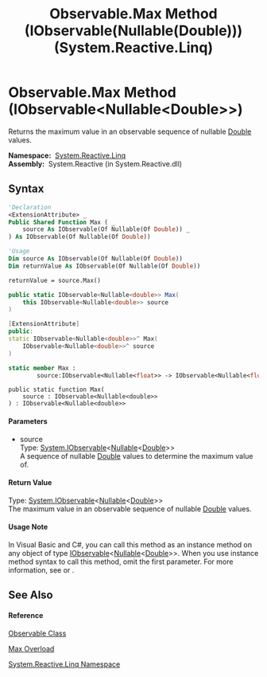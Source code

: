 ﻿---
title: Observable.Max Method (IObservable(Nullable(Double))) (System.Reactive.Linq)
TOCTitle: Max Method (IObservable(Nullable(Double)))
ms:assetid: M:System.Reactive.Linq.Observable.Max(System.IObservable{System.Nullable{System.Double}})
ms:mtpsurl: https://msdn.microsoft.com/en-us/library/system.reactive.linq.observable.max(v=VS.103)
ms:contentKeyID: 36069138
ms.date: 06/28/2011
mtps_version: v=VS.103
dev_langs:
- vb
- csharp
- c++
- fsharp
- jscript
---

# Observable.Max Method (IObservable\<Nullable\<Double\>\>)

Returns the maximum value in an observable sequence of nullable [Double](https://msdn.microsoft.com/en-us/library/643eft0t) values.

**Namespace:**  [System.Reactive.Linq](hh211929\(v=vs.103\).md)  
**Assembly:**  System.Reactive (in System.Reactive.dll)

## Syntax

``` vb
'Declaration
<ExtensionAttribute> _
Public Shared Function Max ( _
    source As IObservable(Of Nullable(Of Double)) _
) As IObservable(Of Nullable(Of Double))
```

``` vb
'Usage
Dim source As IObservable(Of Nullable(Of Double))
Dim returnValue As IObservable(Of Nullable(Of Double))

returnValue = source.Max()
```

``` csharp
public static IObservable<Nullable<double>> Max(
    this IObservable<Nullable<double>> source
)
```

``` c++
[ExtensionAttribute]
public:
static IObservable<Nullable<double>>^ Max(
    IObservable<Nullable<double>>^ source
)
```

``` fsharp
static member Max : 
        source:IObservable<Nullable<float>> -> IObservable<Nullable<float>> 
```

``` jscript
public static function Max(
    source : IObservable<Nullable<double>>
) : IObservable<Nullable<double>>
```

#### Parameters

  - source  
    Type: [System.IObservable](https://msdn.microsoft.com/en-us/library/Dd990377)\<[Nullable](https://msdn.microsoft.com/en-us/library/b3h38hb0)\<[Double](https://msdn.microsoft.com/en-us/library/643eft0t)\>\>  
    A sequence of nullable [Double](https://msdn.microsoft.com/en-us/library/643eft0t) values to determine the maximum value of.  

#### Return Value

Type: [System.IObservable](https://msdn.microsoft.com/en-us/library/Dd990377)\<[Nullable](https://msdn.microsoft.com/en-us/library/b3h38hb0)\<[Double](https://msdn.microsoft.com/en-us/library/643eft0t)\>\>  
The maximum value in an observable sequence of nullable [Double](https://msdn.microsoft.com/en-us/library/643eft0t) values.  

#### Usage Note

In Visual Basic and C\#, you can call this method as an instance method on any object of type [IObservable](https://msdn.microsoft.com/en-us/library/Dd990377)\<[Nullable](https://msdn.microsoft.com/en-us/library/b3h38hb0)\<[Double](https://msdn.microsoft.com/en-us/library/643eft0t)\>\>. When you use instance method syntax to call this method, omit the first parameter. For more information, see [](https://msdn.microsoft.com/en-us/library/Bb384936) or [](https://msdn.microsoft.com/en-us/library/Bb383977).

## See Also

#### Reference

[Observable Class](hh244252\(v=vs.103\).md)

[Max Overload](hh229774\(v=vs.103\).md)

[System.Reactive.Linq Namespace](hh211929\(v=vs.103\).md)

